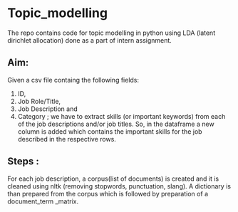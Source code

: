 # Topic_modelling
The repo contains code for topic modelling in python using LDA (latent dirichlet allocation) done as a part of intern assignment.

## Aim:
Given a csv file containg the following fields:
   1. ID,
   2. Job Role/Title, 
   3. Job Description and 
   4. Category ;
we have to extract skills (or important keywords) from each of the job descriptions and/or job titles.
So, in the dataframe a new column is added which contains the important skills for the job described in the respective rows.

## Steps :
For each job description, a corpus(list of documents) is created and it is cleaned using nltk (removing stopwords, punctuation, slang).
A dictionary is than prepared from the corpus which is followed by preparation of a document_term _matrix.




